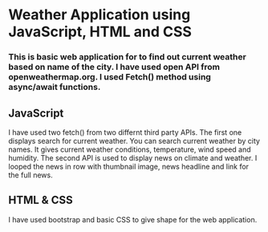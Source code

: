 # Weather Application using JavaScript, HTML and CSS
### This is basic web application for to find out current weather based on name of the city. I have used open API from openweathermap.org. I used Fetch() method using async/await functions. 

## JavaScript
I have used two fetch() from two differnt third party APIs. The first one displays search for current weather. You can search current weather by city names. It gives current weather conditions, temperature, wind speed and humidity.
The second API is used to display news on climate and weather. I looped the news in row with thumbnail image, news headline and link for the full news.

## HTML & CSS
I have used bootstrap and basic CSS to give shape for the web application.